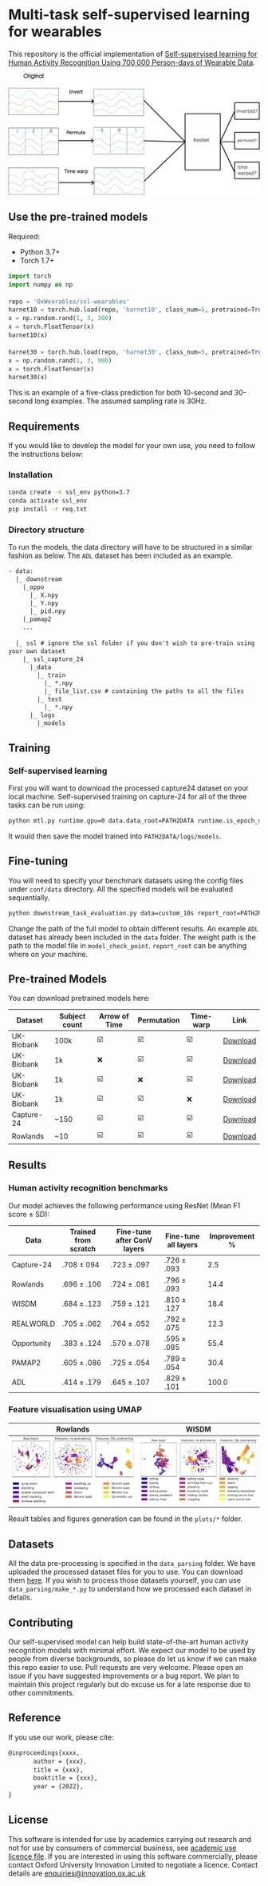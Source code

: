 # Multi-task self-supervised learning for wearables

This repository is the official implementation of [Self-supervised learning for Human Activity Recognition Using 700,000 Person-days of Wearable Data](TODO).

![alt text](plots/imgs/ssl_diagram.jpg)



## Use the pre-trained models
Required:
* Python 3.7+
* Torch 1.7+

```python
import torch
import numpy as np

repo = 'OxWearables/ssl-wearables'
harnet10 = torch.hub.load(repo, 'harnet10', class_num=5, pretrained=True)
x = np.random.rand(1, 3, 300)
x = torch.FloatTensor(x)
harnet10(x)

harnet30 = torch.hub.load(repo, 'harnet30', class_num=5, pretrained=True)
x = np.random.rand(1, 3, 900)
x = torch.FloatTensor(x)
harnet30(x)
```
This is an example of a five-class prediction for both 10-second and 30-second long examples.
The assumed sampling rate is 30Hz.

## Requirements
If you would like to develop the model for your own use, you need to follow the instructions below:
### Installation 
```bash
conda create -n ssl_env python=3.7
conda activate ssl_env
pip install -r req.txt
```


### Directory structure
To run the models, the data directory will have to be structured in a similar fashion as below. The `ADL` dataset has been included 
as an example. 
```shell
- data: 
  |_ downstream 
    |_oppo
      |_ X.npy
      |_ Y.npy
      |_ pid.npy
    |_pamap2
    ...
    
  |_ ssl # ignore the ssl folder if you don't wish to pre-train using your own dataset
    |_ ssl_capture_24
      |_data
        |_ train
          |_ *.npy
          |_ file_list.csv # containing the paths to all the files
        |_ test
          |_ *.npy
      |_ logs
        |_models
```


## Training
### Self-supervised learning
First you will want to download the processed capture24 dataset on your local machine. Self-supervised training on capture-24 for all of the three tasks can be run using:
```bash
python mtl.py runtime.gpu=0 data.data_root=PATH2DATA runtime.is_epoch_data=True data=ssl_capture_24 task=all task.scale=false augmentation=all   model=resnet data.batch_subject_num=5 dataloader=ten_sec 
```
It would then save the model trained into `PATH2DATA/logs/models`. 

## Fine-tuning
You will need to specify your benchmark datasets using the config files under `conf/data` directory. 
All the specified models will be evaluated sequentially.
```bash
python downstream_task_evaluation.py data=custom_10s report_root=PATH2REPORT evaluation.flip_net_path=PATH2WEIGHT data.data_root=PATH2DATA is_dist=True evaluation=all 
```
Change the path of the full model to obtain different results. An example `ADL` dataset has already been included in the
`data` folder.  The weight path is the path to the model file in `model_check_point`. `report_root` can be
anything where on your machine.

## Pre-trained Models
You can download pretrained models here:

| Dataset   |   Subject count | Arrow of Time | Permutation | Time-warp |  Link | 
| ------------------ |---------------- | -------------- |---------------- |  --- | ---| 
|  UK-Biobank   |  100k | ☑️  |  ☑️  |   ☑️  | [Download](https://drive.google.com/file/d/1Pm4oGPCM4gKLZEHjv8dAuzhOSLdTzcRN/view?usp=sharing) | 
|  UK-Biobank   |  1k | ❌  | ☑️ |     ☑️️  | [Download](https://drive.google.com/file/d/1HYAIdKB-uAlSU0wvj8tEaflRvyVlUnZ9/view?usp=sharing) | 
|  UK-Biobank   |  1k |  ☑️   |❌ |  ☑️  | [Download](https://drive.google.com/file/d/1aG8BqUTCnDGqKFZbzd19zr8GP1qMs52s/view?usp=sharing) | 
|  UK-Biobank   |  1k |   ☑️ | ☑️  |   ❌  | [Download](https://drive.google.com/file/d/1wYQM9GviQSbaTMhmg5GCNDpH2RTscEGj/view?usp=sharing) | 
|  Capture-24   |  ~150 | ☑️  |  ☑️  |   ☑️  | [Download](https://drive.google.com/file/d/1a3HjANe8WM8cLJ4alDL-L6qKvV2B4JKt/view?usp=sharing) | 
|  Rowlands   |  ~10 | ☑️  |  ☑️  |   ☑️  | [Download](https://drive.google.com/file/d/1VMPpvL4A0oiOUdzMqkNNNISkBX-keOQS/view?usp=sharing) | 


## Results
### Human activity recognition benchmarks
Our model achieves the following performance using ResNet (Mean F1 score &#177; SD):

| Data   |   Trained from scratch | Fine-tune after ConV layers  | Fine-tune all layers | Improvement % |
| ------------------ |---------------- | -------------- |---------------- |  --- |
|  Capture-24   |     .708 &#177; 094 | .723 &#177; .097 | .726 &#177; .093  |  2.5 |
|  Rowlands   |     .696 &#177; .106 | .724 &#177; .081 | .796 &#177; .093 | 14.4  |
|  WISDM   |     .684 &#177; .123 | .759 &#177; .121 | .810 &#177; .127 | 18.4  |
|  REALWORLD   |    .705 &#177; .062 | .764 &#177; .052 | .792 &#177; .075 |  12.3 |
|  Opportunity   |     .383 &#177; .124 | .570 &#177; .078 | .595 &#177; .085 | 55.4 |
|  PAMAP2  |    .605 &#177; .086 | .725 &#177; .054 | .789 &#177; .054| 30.4 |
|  ADL  |    .414 &#177; .179 | .645 &#177; .107 | .829 &#177; .101 |  100.0  |


### Feature visualisation using UMAP 

Rowlands             |  WISDM
:-------------------------:|:-------------------------:
![](plots/imgs/umap_rowlands.png)  |  ![](plots/imgs/umap_wisdm.png)

Result tables and figures generation can be found in the `plots/*` folder.

## Datasets
All the data pre-processing is specified in the `data_parsing` folder. We have uploaded the processed dataset files for you to use.
You can download them [here](https://zenodo.org/record/6574265#.YovCMi8w1qs). If you wish to process those datasets yourself, you can use `data_parsing/make_*.py` to understand how we processed each
dataset in details.


## Contributing

Our self-supervised model can help build state-of-the-art human activity recognition models with minimal effort. 
We expect our model to be used by people from diverse backgrounds, so please do let us know if we can make this 
repo easier to use. Pull requests are very welcome. Please open an issue if you have suggested improvements or a bug report. We plan to maintain this project regularly but do excuse us for a late response due to other commitments.

## Reference 
If you use our work, please cite: 

```tex
@inproceedings{xxxx,
       author = {xxx},
       title = {xxx},
       booktitle = {xxx},
       year = {2022},
}
```

## License
This software is intended for use by academics carrying out research and not for use by consumers of 
commercial business, see [academic use licence file](LICENSE.md). If you are interested in using this software commercially, 
please contact Oxford University Innovation Limited to negotiate a licence. Contact details are enquiries@innovation.ox.ac.uk


